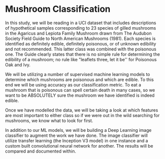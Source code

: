 # Mushroom Classification
In this study, we will be reading in a UCI dataset that includes descriptions of hypothetical samples corresponding to 23 species of gilled mushrooms in the Agaricus and Lepiota Family Mushroom drawn from The Audubon Society Field Guide to North American Mushrooms (1981). Each species is identified as definitely edible, definitely poisonous, or of unknown edibility and not recommended. This latter class was combined with the poisonous one. The Guide clearly states that there is no simple rule for determining the edibility of a mushroom; no rule like "leaflets three, let it be'' for Poisonous Oak and Ivy.

We will be utilizing a number of supervised machine learning models to determine which mushrooms are poisonous and which are edible. To this end we will be using accuracy as our classification metric. To eat a mushroom that is poisonous can spell certain death in many cases, so we want to be ABSOLUTELY sure the mushroom we have identified is indeed edible.

Once we have modelled the data, we will be taking a look at which features are most important to either class so if we were out in the wild searching for mushrooms, we know what to look for first.

In addition to our ML models, we will be building a Deep Learning image classifier to augment the work we have done. The image classifier will utilize transfer learning (the Inception V3 model) in one instance and a custom built convolutional neural network for another. The results will be compared and documented within. 
